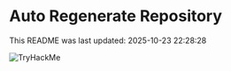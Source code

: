 # Auto Regenerate Repository

This README was last updated: 2025-10-23 22:28:28

 ![TryHackMe](https://tryhackme.com/badge/533634)